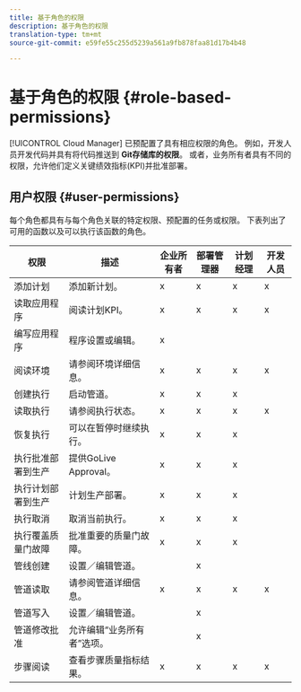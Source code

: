 ```yaml
---
title: 基于角色的权限
description: 基于角色的权限
translation-type: tm+mt
source-git-commit: e59fe55c255d5239a561a9fb878faa81d17b4b48

---
```



# 基于角色的权限 {#role-based-permissions}

[!UICONTROL Cloud Manager] 已预配置了具有相应权限的角色。 例如，开发人员开发代码并具有将代码推送到 **Git存储库的权限**。 或者，业务所有者具有不同的权限，允许他们定义关键绩效指标(KPI)并批准部署。

## 用户权限 {#user-permissions}

每个角色都具有与每个角色关联的特定权限、预配置的任务或权限。 下表列出了可用的函数以及可以执行该函数的角色。

| 权限 | 描述 | 企业所有者 | 部署管理器 | 计划经理 | 开发人员 |
|--- |--- |--- |--- |--- |--- |
| 添加计划 | 添加新计划。 | x | x | x | x |
| 读取应用程序 | 阅读计划KPI。 | x | x | x | x |
| 编写应用程序 | 程序设置或编辑。 | x |  |  |  |  |
| 阅读环境 | 请参阅环境详细信息。 | x | x | x | x |
| 创建执行 | 启动管道。 | x | x | x |  |
| 读取执行 | 请参阅执行状态。 | x | x | x | x |
| 恢复执行 | 可以在暂停时继续执行。 | x | x | x |  | x |
| 执行批准部署到生产 | 提供GoLive Approval。 | x | x | x |  |  |
| 执行计划部署到生产 | 计划生产部署。 | x | x | x |
| 执行取消 | 取消当前执行。 | x | x | x |  |
| 执行覆盖质量门故障 | 批准重要的质量门故障。 | x | x | x |  |
| 管线创建 | 设置／编辑管道。 |  | x |  |  |
| 管道读取 | 请参阅管道详细信息。 | x | x | x | x |
| 管道写入 | 设置／编辑管道。 |  | x |  |  |
| 管道修改批准 | 允许编辑“业务所有者”选项。 |  | x |  |  |
| 步骤阅读 | 查看步骤质量指标结果。 | x | x | x | x |
